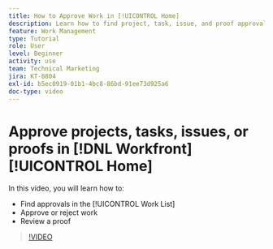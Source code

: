 ```yaml
---
title: How to Approve Work in [!UICONTROL Home]
description: Learn how to find project, task, issue, and proof approval requests in the [!UICONTROL Work List], then approve or reject the work in [!DNL  Workfront].
feature: Work Management
type: Tutorial
role: User
level: Beginner
activity: use
team: Technical Marketing
jira: KT-8804
exl-id: b5ec0919-01b1-4bc8-86bd-91ee73d925a6
doc-type: video
---
```

# Approve projects, tasks, issues, or proofs in [!DNL Workfront] [!UICONTROL Home]

In this video, you will learn how to:

* Find approvals in the [!UICONTROL Work List]
* Approve or reject work
* Review a proof

>[!VIDEO](https://video.tv.adobe.com/v/335105/?quality=12&learn=on&enablevpops)

<!---
learn more URLs
--->
